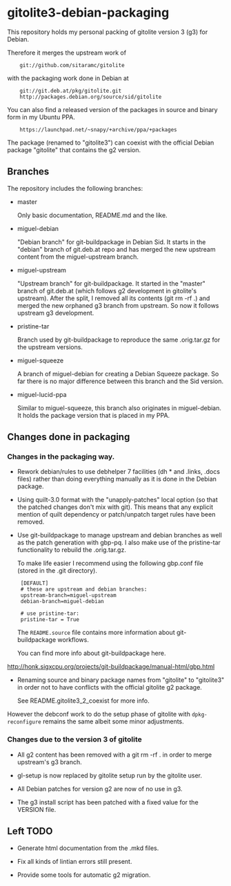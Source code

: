 gitolite3-debian-packaging
==========================

This repository holds my personal packing of gitolite version 3 (g3)
for Debian.  

Therefore it merges the upstream work of 

        git://github.com/sitaramc/gitolite

with the packaging work done in Debian at

        git://git.deb.at/pkg/gitolite.git
        http://packages.debian.org/source/sid/gitolite

You can also find a released version of the packages in source and
binary form in my Ubuntu PPA.

        https://launchpad.net/~snapy/+archive/ppa/+packages

The package (renamed to "gitolite3") can coexist with the official
Debian package "gitolite" that contains the g2 version.


Branches
--------

The repository includes the following branches:

*   master

    Only basic documentation, README.md and the like.

*   miguel-debian

    "Debian branch" for git-buildpackage in Debian Sid.  It
    starts in the "debian" branch of git.deb.at repo and has merged
    the new upstream content from the miguel-upstream branch. 

*   miguel-upstream

    "Upstream branch" for git-buildpackage.  It started in the
    "master" branch of git.deb.at (which follows g2 development in
    gitolite's upstream).  After the split, I removed all its contents
    (git rm -rf .) and merged the new orphaned g3 branch from
    upstream.  So now it follows upstream g3 development.

*   pristine-tar

    Branch used by git-buildpackage to reproduce the same .orig.tar.gz
    for the upstream versions.

*   miguel-squeeze

    A branch of miguel-debian for creating a Debian Squeeze package.
    So far there is no major difference between this branch and the
    Sid version.

*   miguel-lucid-ppa

    Similar to miguel-squeeze, this branch also originates in
    miguel-debian.  It holds the package version that is placed in my
    PPA.

Changes done in packaging
-------------------------

### Changes in the packaging way.

*   Rework debian/rules to use debhelper 7 facilities (dh * and
    .links, .docs files) rather than doing everything manually as it
    is done in the Debian package.

*   Using quilt-3.0 format with the "unapply-patches" local option (so
    that the patched changes don't mix with git).   This means that
    any explicit mention of quilt dependency or patch/unpatch target
    rules have been removed.

*   Use git-buildpackage to manage upstream and debian branches as
    well as the patch generation with gbp-pq.  I also make use of the
    pristine-tar functionality to rebuild the .orig.tar.gz.

    To make life easier I recommend using the following gbp.conf file
    (stored in the .git directory).

         [DEFAULT]
         # these are upstream and debian branches:
         upstream-branch=miguel-upstream
         debian-branch=miguel-debian

         # use pristine-tar:
         pristine-tar = True

    The `README.source` file contains more information about
    git-buildpackage workflows.

    You can find more info about git-buildpackage here.

http://honk.sigxcpu.org/projects/git-buildpackage/manual-html/gbp.html

*   Renaming source and binary package names from "gitolite" to
    "gitolite3" in order not to have conflicts with the official
    gitolite g2 package.

    See README.gitolite3_2_coexist for more info.

However the debconf work to do the setup phase of gitolite with
`dpkg-reconfigure` remains the same albeit some minor adjustments.


### Changes due to the version 3 of gitolite

*   All g2 content has been removed with a git rm -rf . in order to
    merge upstream's g3 branch.

*   gl-setup is now replaced by gitolite setup run by the gitolite
    user.

*   All Debian patches for version g2 are now of no use in g3.

*   The g3 install script has been patched with a fixed value for the
    VERSION file.


Left TODO
---------

*   Generate html documentation from the .mkd files.

*   Fix all kinds of lintian errors still present.

*   Provide some tools for automatic g2 migration.    
